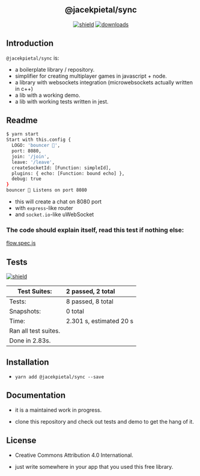 <h2 align="center">
  @jacekpietal/sync
</h2>

<p align="center">
  <a href="https://badge.fury.io/js/%40jacekpietal%2Fsync"><img src="https://badge.fury.io/js/%40jacekpietal%2Fsync.svg" alt="shield" /></a>
  <a href="https://www.npmjs.com/package/@jacekpietal/sync"><img src="https://img.shields.io/npm/dt/@jacekpietal/sync.svg?style=flat-square" alt="downloads" /></a>
</p>

## Introduction

`@jacekpietal/sync` is:

- a boilerplate library / repository.
- simplifier for creating multiplayer games in javascript + node.
- a library with websockets integration (microwebsockets actually written in c++)
- a lib with a working demo.
- a lib with working tests written in jest.

## Readme

```bash
$ yarn start
Start with this.config {
  LOGO: 'bouncer 🐻',
  port: 8080,
  join: '/join',
  leave: '/leave',
  createSocketId: [Function: simpleId],
  plugins: { echo: [Function: bound echo] },
  debug: true
}
bouncer 🐻 Listens on port 8080
```

- this will create a chat on 8080 port
- with `express`-like router
- and `socket.io`-like uWebSocket

### The code should explain itself, read this test if nothing else:

[flow.spec.js](lib/flow.spec.js)

## Tests

<a href="https://circleci.com/gh/Prozi/sync">
  <img src="https://circleci.com/gh/Prozi/sync.svg?style=shield" alt="shield" />
</a>

| Test Suites:         | 2 passed, 2 total       |
| -------------------- | :---------------------- |
| Tests:               | 8 passed, 8 total       |
| Snapshots:           | 0 total                 |
| Time:                | 2.301 s, estimated 20 s |
| Ran all test suites. |
| Done in 2.83s.       |

## Installation

- `yarn add @jacekpietal/sync --save`

## Documentation

- it is a maintained work in progress.

- clone this repository and check out tests and demo to get the hang of it.

## License

- Creative Commons Attribution 4.0 International.

- just write somewhere in your app that you used this free library.
